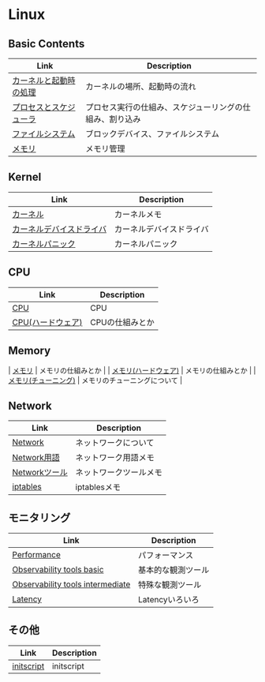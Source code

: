 # Linux

## Basic Contents
| Link | Description |
| --- | --- |
| [カーネルと起動時の処理](kernel_boot.md)       | カーネルの場所、起動時の流れ |
| [プロセスとスケジューラ](process_scheduler.md) | プロセス実行の仕組み、スケジューリングの仕組み、割り込み |
| [ファイルシステム](filesystem.md)              | ブロックデバイス、ファイルシステム |
| [メモリ](memory.md)                            | メモリ管理 |


## Kernel
| Link | Description |
| --- | --- |
| [カーネル](kernel.md)                         | カーネルメモ |
| [カーネルデバイスドライバ](kernel_driver.md)  | カーネルデバイスドライバ               |
| [カーネルパニック](kernel_panic.md)           | カーネルパニック               |


## CPU
| Link | Description |
| --- | --- |
| [CPU](cpu.md)                              | CPU               |
| [CPU(ハードウェア)](cpu_hardware.md)       | CPUの仕組みとか   |


## Memory
| [メモリ](memory.md) | メモリの仕組みとか |
| [メモリ(ハードウェア)](memory_hardware.md) | メモリの仕組みとか |
| [メモリ(チューニング)](memory_hardware.md) | メモリのチューニングについて |


## Network
| Link | Description |
| --- | --- |
| [Network](network.md)                    | ネットワークについて      |
| [Network用語](network_terminology.md)    | ネットワーク用語メモ      |
| [Networkツール](network_tool.md)         | ネットワークツールメモ    |
| [iptables](iptables.md)                  | iptablesメモ    |


## モニタリング
| Link | Description |
| --- | --- |
| [Performance](performance.md)                                            | パフォーマンス          |
| [Observability tools basic](observability_tools_basic.md)                | 基本的な観測ツール      |
| [Observability tools intermediate](observability_tools_intermediate.md)  | 特殊な観測ツール        |
| [Latency](latency.md)                                                    | Latencyいろいろ         |


## その他
| Link | Description |
| --- | --- |
| [initscript](initscript.md)                                             | initscript          |
